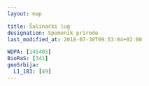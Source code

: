 ```yaml
---
layout: map

title: Šalinački lug
designation: Spomenik prirode
last_modified_at: 2018-07-30T09:53:04+02:00

WDPA: [145405]
BioRaS: [341]
geoSrbija:
  L1_183: [49]
---
```


